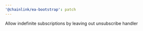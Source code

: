 ```yaml
---
'@chainlink/ea-bootstrap': patch
---
```


Allow indefinite subscriptions by leaving out unsubscribe handler
